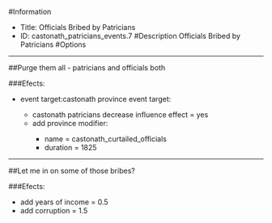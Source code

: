 #Information
 - Title: Officials Bribed by Patricians
 - ID: castonath_patricians_events.7
#Description
Officials Bribed by Patricians
#Options

___
##Purge them all - patricians and officials both

###Efects:<ul><li>event target:castonath province event target:</li><ul><li>castonath patricians decrease influence effect = yes</li><li>add province modifier:</li><ul><li>name = castonath_curtailed_officials</li><li>duration = 1825</li></ul></ul></ul>

___
##Let me in on some of those bribes?

###Efects:<ul><li>add years of income = 0.5</li><li>add corruption = 1.5</li></ul>
